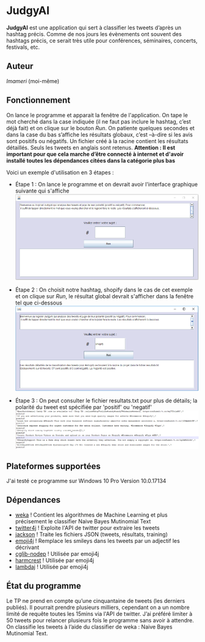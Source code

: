 # JudgyAI
**JudgyAI** est une application qui sert à classifier les tweets d’après un hashtag précis. Comme de nos jours les évènements ont souvent des hashtags précis, ce serait très utile pour conférences, séminaires, concerts, festivals, etc. 

## Auteur
*lmameri* (moi-même)

## Fonctionnement
 On lance le programme et apparait la fenêtre de l'application. On tape le mot cherché dans la case indiquée (il ne faut pas inclure le hashtag, c’est déjà fait) et on clique sur le bouton *Run*. On patiente quelques secondes et dans la case du bas s’affiche les résultats globaux, c’est –à-dire si les avis sont positifs ou négatifs. Un fichier créé à la racine contient les résultats détaillés. Seuls les tweets en anglais sont retenus. 
 **Attention : Il est important pour que cela marche d’être connecté à internet et d'avoir installé toutes les dépendances citées dans la catégorie plus bas**

Voici un exemple d'utilisation en 3 étapes :

- Étape 1 : On lance le programme et on devrait avoir l'interface graphique suivante qui s'affiche 
![Etape 1](https://github.com/lmameri/JudgyAI/blob/master/step1.PNG)

- Étape 2 : On choisit notre hashtag, shopify dans le cas de cet exemple et on clique sur *Run*, le résultat global devrait s'afficher dans la fenêtre tel que ci-dessous
![Etape 2](https://github.com/lmameri/JudgyAI/blob/master/step2.PNG)

- Étape 3 : On peut consulter le fichier resultats.txt pour plus de détails; la polarité du tweet est spécifiée par 'positif' ou 'negatif'
![Etape 3](https://github.com/lmameri/JudgyAI/blob/master/step3.PNG)

## Plateformes supportées

J'ai testé ce programme sur Windows 10 Pro Version 10.0.17134

## Dépendances
- [weka](https://www.cs.waikato.ac.nz/ml/index.html) ! Contient les algorithmes de Machine Learning et plus précisement le classifier  Naive Bayes Mutinomial Text
- [twitter4j](http://twitter4j.org/en/) ! Exploite l'API de twitter pour extraire les tweets
- [jackson](https://github.com/FasterXML/jackson) ! Traite les fichiers JSON (tweets, résultats, training)
- [emoji4j](https://github.com/kcthota/emoji4j) ! Remplace les smileys dans les tweets par un adjectif les décrivant
- [cglib-nodep](https://github.com/cglib/cglib/wiki) ! Utilisée par emoji4j
- [harmcrest](http://hamcrest.org/JavaHamcrest/) ! Utilisée par emoji4j
- [lambdaj](https://code.google.com/archive/p/lambdaj/) ! Utilisée par emoji4j


## État du programme

 Le TP ne prend en compte qu’une cinquantaine de tweets (les derniers publiés). Il pourrait prendre plusieurs milliers, cependant on a un nombre limité de requête toutes les 15mins via l'API de twitter. J’ai préféré limiter à 50 tweets pour relancer plusieurs fois le programme sans avoir à attendre. On classifie les tweets à l’aide du classifier de weka : Naive Bayes Mutinomial Text.




